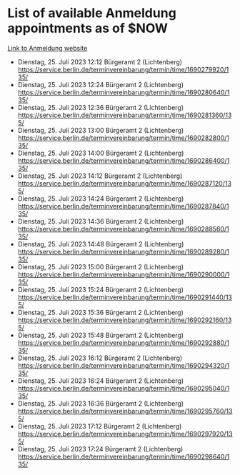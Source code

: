 # List of available Anmeldung appointments as of $NOW
[Link to Anmeldung website](https://service.berlin.de/terminvereinbarung/termin/tag.php?termin=1&anliegen[]=120686&dienstleisterlist=122210,122217,327316,122219,327312,122227,327314,122231,327346,122243,327348,122254,122252,329742,122260,329745,122262,329748,122271,327278,122273,327274,122277,327276,330436,122280,327294,122282,327290,122284,327292,122291,327270,122285,327266,122286,327264,122296,327268,150230,329760,122297,327286,122294,327284,122312,329763,122314,329775,122304,327330,122311,327334,122309,327332,317869,122281,327352,122279,329772,122283,122276,327324,122274,327326,122267,329766,122246,327318,122251,327320,122257,327322,122208,327298,122226,327300&herkunft=http%3A%2F%2Fservice.berlin.de%2Fdienstleistung%2F120686%2F)
- Dienstag, 25. Juli 2023 12:12 Bürgeramt 2 (Lichtenberg) https://service.berlin.de/terminvereinbarung/termin/time/1690279920/135/
- Dienstag, 25. Juli 2023 12:24 Bürgeramt 2 (Lichtenberg) https://service.berlin.de/terminvereinbarung/termin/time/1690280640/135/
- Dienstag, 25. Juli 2023 12:36 Bürgeramt 2 (Lichtenberg) https://service.berlin.de/terminvereinbarung/termin/time/1690281360/135/
- Dienstag, 25. Juli 2023 13:00 Bürgeramt 2 (Lichtenberg) https://service.berlin.de/terminvereinbarung/termin/time/1690282800/135/
- Dienstag, 25. Juli 2023 14:00 Bürgeramt 2 (Lichtenberg) https://service.berlin.de/terminvereinbarung/termin/time/1690286400/135/
- Dienstag, 25. Juli 2023 14:12 Bürgeramt 2 (Lichtenberg) https://service.berlin.de/terminvereinbarung/termin/time/1690287120/135/
- Dienstag, 25. Juli 2023 14:24 Bürgeramt 2 (Lichtenberg) https://service.berlin.de/terminvereinbarung/termin/time/1690287840/135/
- Dienstag, 25. Juli 2023 14:36 Bürgeramt 2 (Lichtenberg) https://service.berlin.de/terminvereinbarung/termin/time/1690288560/135/
- Dienstag, 25. Juli 2023 14:48 Bürgeramt 2 (Lichtenberg) https://service.berlin.de/terminvereinbarung/termin/time/1690289280/135/
- Dienstag, 25. Juli 2023 15:00 Bürgeramt 2 (Lichtenberg) https://service.berlin.de/terminvereinbarung/termin/time/1690290000/135/
- Dienstag, 25. Juli 2023 15:24 Bürgeramt 2 (Lichtenberg) https://service.berlin.de/terminvereinbarung/termin/time/1690291440/135/
- Dienstag, 25. Juli 2023 15:36 Bürgeramt 2 (Lichtenberg) https://service.berlin.de/terminvereinbarung/termin/time/1690292160/135/
- Dienstag, 25. Juli 2023 15:48 Bürgeramt 2 (Lichtenberg) https://service.berlin.de/terminvereinbarung/termin/time/1690292880/135/
- Dienstag, 25. Juli 2023 16:12 Bürgeramt 2 (Lichtenberg) https://service.berlin.de/terminvereinbarung/termin/time/1690294320/135/
- Dienstag, 25. Juli 2023 16:24 Bürgeramt 2 (Lichtenberg) https://service.berlin.de/terminvereinbarung/termin/time/1690295040/135/
- Dienstag, 25. Juli 2023 16:36 Bürgeramt 2 (Lichtenberg) https://service.berlin.de/terminvereinbarung/termin/time/1690295760/135/
- Dienstag, 25. Juli 2023 17:12 Bürgeramt 2 (Lichtenberg) https://service.berlin.de/terminvereinbarung/termin/time/1690297920/135/
- Dienstag, 25. Juli 2023 17:24 Bürgeramt 2 (Lichtenberg) https://service.berlin.de/terminvereinbarung/termin/time/1690298640/135/
